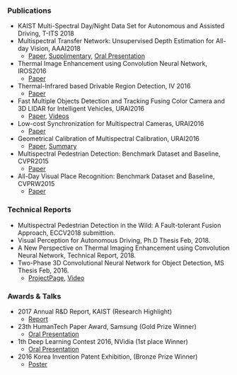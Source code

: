 

### Publications

- KAIST Multi-Spectral Day/Night Data Set for Autonomous and Assisted Driving, T-ITS 2018
- Multispectral Transfer Network: Unsupervised Depth Estimation for All-day Vision, AAAI2018
    - [Paper](https://www.dropbox.com/s/rlgxgblaewlbynq/aaai2018.pdf?dl=0), [Supplimentary](https://www.dropbox.com/s/d4eln78e4n3bfov/aaai2018_supp.pdf?dl=0), [Oral Presentation](https://www.slideshare.net/yukyungchoi/aaai2018oral-multispectral-transfer-network-unsupervised-depth-estimation-for-allday-vision)
- Thermal Image Enhancement using Convolution Neural Network, IROS2016
   - [Paper](https://www.dropbox.com/s/utazd1mj22r3w8y/IROS2016_TEN_Final_High.pdf?dl=0)
- Thermal-Infrared based Drivable Region Detection, IV 2016
    - [Paper](https://www.dropbox.com/s/w169513av0gh9jz/IV2016_camready.pdf?dl=0)
- Fast Multiple Objects Detection and Tracking Fusing Color Camera and 3D LIDAR for Intelligent Vehicles, URAI2016
    - [Paper](), [Videos](https://sites.google.com/site/smhwangcv/datmo_sensor_fusion)
- Low-cost Synchronization for Multispectral Cameras, URAI2016
    - [Paper](https://www.dropbox.com/s/3vzlh5dv22iqui0/Low-Cost%20Synchronization%20for%20Multispectral%20Cameras.pdf?dl=0)
- Geometrical Calibration of Multispectral Calibration, URAI2016
  - [Paper](https://www.dropbox.com/s/a8fodgeodbtkt1q/Geometrical%20Calibration%20of%20Multispectral%20Calibration.pdf?dl=0), [Summary](https://www.dropbox.com/s/g4lem4xx3wel2h3/Low-Cost%20Synchronization%20for%20Multispectral%20Cameras_Digest.pptx?dl=0)
- Multispectral Pedestrian Detection: Benchmark Dataset and Baseline, CVPR2015
    - [Paper](http://rcv.kaist.ac.kr/ykchoi/papers/CVPR2015_MutispectalPedestrian.pdf)
- All-Day Visual Place Recognition: Benchmark Dataset and Baseline, CVPRW2015
    - [Paper](http://rcv.kaist.ac.kr/ykchoi/papers/CVPRW-VPRICE2015.pdf)

###  Technical Reports
- Multispectral Pedestrian Detection in the Wild: A Fault-tolerant Fusion Approach, ECCV2018 submittion.
- Visual Perception for Autonomous Driving, Ph.D Thesis Feb, 2018.
- A New Perspective on Thermal Imaging Enhancement using Convolution Neural Network, Technical Report, 2018.
- Two-Phase 3D Convolutional Neural Network for Object Detection, MS Thesis Feb, 2016. 
    - [ProjectPage](https://sites.google.com/site/3dcnnpp/), [Video]()



### Awards & Talks
- 2017 Annual R&D Report, KAIST (Research Highlight)
    - [Report](https://www.dropbox.com/s/c09fftsirw3dwnn/KAIST%20EE%202017%20Annual%20Report.pdf?dl=0)
- 23th HumanTech Paper Award, Samsung (Gold Prize Winner)
    - [Oral Presentation]()
- 1th Deep Learning Contest 2016, NVidia (1st place Winner)
    - [Oral Presentation]()
- 2016 Korea Invention Patent Exhibition, (Bronze Prize Winner)
    - [Poster]()
    


